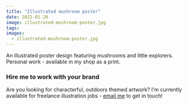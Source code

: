 ```yaml
---
title: "Illustrated mushroom poster"
date: 2021-01-20
image: illustrated-mushroom-poster.jpg
tags:
images:
  - illustrated-mushroom-poster.jpg
---
```


An illustrated poster design featuring mushrooms and little explorers. Personal work - available in my shop as a print.

### Hire me to work with your brand
Are you looking for characterful, outdoors themed artwork? I'm currently available for freelance illustration jobs - [email me](mailto:vicky@vickyhughes.co.uk) to get in touch!
